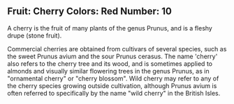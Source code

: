 Fruit: Cherry
Colors: Red
Number: 10
---
A cherry is the fruit of many plants of the genus Prunus, and is a fleshy drupe (stone fruit).

Commercial cherries are obtained from cultivars of several species, such as the sweet Prunus avium and the sour Prunus cerasus. The name 'cherry' also refers to the cherry tree and its wood, and is sometimes applied to almonds and visually similar flowering trees in the genus Prunus, as in "ornamental cherry" or "cherry blossom". Wild cherry may refer to any of the cherry species growing outside cultivation, although Prunus avium is often referred to specifically by the name "wild cherry" in the British Isles.